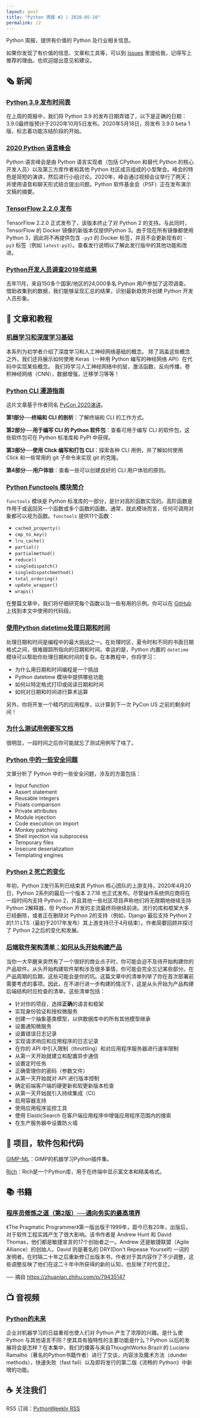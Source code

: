 ```yaml
---
layout: post
title: "Python 周报 #2 | 2020-05-10"
permalink: /2
---
```


Python 周报，提供有价值的 Python 及行业相关信息。

如果你发现了有价值的信息、文章和工具等，可以到 [Issues](https://github.com/qiwihui/PythonWeekly/issues) 里提给我，记得写上推荐的理由。也欢迎提出意见和建议。

## :newspaper_roll: 新闻

### [Python 3.9 发布时间表](https://www.python.org/dev/peps/pep-0596/)

在上周的周报中，我们将 Python 3.9 的发布日期弄错了，以下是正确的日期：3.9.0最终版预计于2020年10月5日发布。2020年5月18日，将发布 3.9.0 beta 1版，标志着功能冻结阶段的开始。

### [2020 Python 语言峰会](http://pyfound.blogspot.com/2020/04/the-2020-python-language-summit.html)

Python 语言峰会是由 Python 语言实现者（包括 CPython 和替代 Python 的核心开发人员）以及第三方库作者和其他 Python 社区成员组成的小型聚会。峰会的特色是简短的演讲，然后进行小组讨论。2020年，峰会通过视频会议举行了两天；并使用语音和聊天形式结合提出问题。Python 软件基金会（PSF）正在发布演示文稿的摘要。

### [TensorFlow 2.2.0 发布](https://github.com/tensorflow/tensorflow/releases/tag/v2.2.0)

TensorFlow 2.2.0 正式发布了，该版本终止了对 Python 2 的支持。与此同时，TensorFlow 的 Docker 镜像的新版本仅提供Python 3。由于现在所有镜像都使用Python 3，因此将不再提供包含 `-py3` 的 Docker 标签，并且不会更新现有的 `-py3` 标签（例如 `latest-py3`）。查看发行说明以了解此发行版中的其他功能和改进。

### [Python开发人员调查2019年结果](https://www.jetbrains.com/lp/python-developers-survey-2019/)

去年11月，来自150多个国家/地区的24,000多名 Python 用户参加了这项调查。借助收集到的数据，我们能够呈现汇总的结果，识别最新趋势并创建 Python 开发人员形象。

## :pencil: 文章和教程

### [机器学习和深度学习基础](https://deeplizard.com/learn/playlist/PLZbbT5o_s2xq7LwI2y8_QtvuXZedL6tQU)

本系列为初学者介绍了深度学习和人工神经网络基础的概念。 除了涵盖这些概念之外，我们还将展示如何使用 Keras（一种用 Python 编写的神经网络 API）在代码中实现某些概念。 我们将学习人工神经网络中的层，激活函数，反向传播，卷积神经网络（CNN），数据增强，迁移学习等等！

### [Python CLI 漫游指南](https://vinayak.io/2020/05/04/the-hitchhikers-guide-to-clis-in-python/)

这片文章基于作者同名 [PyCon 2020演讲](https://www.youtube.com/watch?v=Hn-syMunNy8)。

**第1部分──终端和 CLI 的剖析**：了解终端和 CLI 的工作方式。

**第2部分──用于编写 CLI 的 Python 软件包**：查看可用于编写 CLI 的软件包，这些软件包可在 Python 标准库和 PyPI 中获得。

**第3部分──使用 Click 编写和打包 CLI**：探索各种 CLI 用例，并了解如何使用 Click 和一些常用的 git 子命令来实现 git 的克隆。

**第4部分──用户体验**：查看一些可以创建良好的 CLI 用户体验的原则。

### [Python Functools 模块简介](https://florian-dahlitz.de/blog/introduction-to-functools)

`functools` 模块是 Python 标准库的一部分，是针对高阶函数实现的。高阶函数是作用于或返回另一个函数或多个函数的函数。通常，就此模块而言，任何可调用对象都可以视为函数。`functools` 提供11个函数：

- `cached_property()`
- `cmp_to_key()`
- `lru_cache()`
- `partial()`
- `partialmethod()`
- `reduce()`
- `singledispatch()`
- `singledispatchmethod()`
- `total_ordering()`
- `update_wrapper()`
- `wraps()`

在整篇文章中，我们将仔细研究每个函数以及一些有用的示例。你可以在 [GitHub](https://github.com/DahlitzFlorian/introduction-to-functools-article-snippets) 上找到本文中使用的代码段。

### [使用Python datetime处理日期和时间](https://realpython.com/python-datetime/)

处理日期和时间是编程中的最大挑战之一。在处理时区，夏令时和不同的书面日期格式之间，很难跟踪所指向的日期和时间。幸运的是，Python 内置的 `datetime` 模块可以帮助你处理日期和时间的复杂。在本教程中，你将学习：

- 为什么用日期和时间编程是一个挑战
- Python datetime 模块中提供哪些功能
- 如何以特定格式打印或阅读日期和时间
- 如何对日期和时间进行算术运算

另外，你将开发一个精巧的应用程序，以计算到下一次 PyCon US 之前的剩余时间！

### [为什么测试用例要写文档](https://hynek.me/articles/document-your-tests/)

很明显，一段时间之后你可能就忘了测试用例写了啥了。

### [Python 中的一些安全问题](https://xz.aliyun.com/t/7582)

文章分析了 Python 中的一些安全问题，涉及的方面包括：

- Input function
- Assert statement
- Reusable integers
- Floats comparison
- Private attributes
- Module injection
- Code execution on import
- Monkey patching
- Shell injection via subprocess
- Temporary files
- Insecure deserialization
- Templating engines

### [Python 2 死亡的变化](https://www.b-list.org/weblog/2020/may/05/python/)

年初，Python 2发行系列已结束其 Python 核心团队的上游支持，2020年4月20日，Python 2系列的最后一个版本 2.7.18 也正式发布。尽管操作系统供应商将在一段时间内支持 Python 2，并且其他一些社区项目声称他们将无限期地继续支持 Python 2解释器，但 Python 开发的主流最终将继续前进。流行的库和框架大多已经删除，或者正在删除对 Python 2的支持（例如，Django 最后支持 Python 2 的1.11 LTS（最初于2017年发布）其上游支持已于4月结束）。作者简要回顾并探讨了 Python 2之后的变化和发展。

### [后端软件架构清单：如何从头开始构建产品](https://www.freecodecamp.org/news/have-an-idea-want-to-build-a-product-from-scratch-heres-a-checklist-of-things-you-should-go-through-in-your-backend-software-architecture/)

当你一大早醒来突然有了一个很好的商业点子时，你可能会迫不及待开始构建你的产品软件。从头开始构建软件架构涉及很多事情，你可能会完全忘记某些部分。在产品周期的后期，这些可能会是你的坑。这篇文章中的清单列举了你在首次部署前需要考虑的事项。因此，在不进行进一步构建的情况下，这是从头开始为产品构建后端结构时应检查的清单。这些清单包括：

- 针对你的项目，选择**正确**的语言和框架
- 实现身份验证和授权微服务
- 创建一个抽象基类模型，以供数据库中的所有其他模型继承
- 设置通知微服务
- 设置错误日志记录
- 实现请求响应和应用程序的日志记录
- 在你的 API 中引入限制（throttling）和对应用程序服务器进行速率限制
- 从第一天开始就建立和配置异步通信
- 设置定时任务
- 正确管理你的密码（参数文件）
- 从第一天开始就对 API 进行版本控制
- 确定前端客户端的硬更新和软更新版本检查
- 从第一天开始就引入持续集成（CI）
- 启用容器支持
- 使用应用程序监控工具
- 使用 ElasticSearch 在客户端应用程序中增强应用程序范围内的搜索
- 在生产服务器中设置防火墙

## :office: 项目，软件包和代码

[GIMP-ML](https://github.com/kritiksoman/GIMP-ML)：GIMP的机器学习Python插件集。

[Rich](https://github.com/willmcgugan/rich)：Rich是一个Python库，用于在终端中显示富文本和精美格式。

## :books: 书籍

### [程序员修炼之道（第2版）──通向务实的最高境界](https://book.douban.com/subject/35006892/)

《The Pragmatic Programmer》第一版出版于1999年，距今已有20年，出版后，对于软件工程实践产生了很大影响。该书作者是 Andrew Hunt 和 David Thomas，他们都是敏捷宣言的17个创始者之一。Andrew 还是敏捷联盟（Agile Alliance）的创始人。David 则是著名的 DRY(Don't Repease Yourself) 一词的发明者。在时隔二十年之后重新修订出版本书，作者对于其内容作了不少调整，这些调整反映了他们在这二十年中所获得的新的认知，也反映了时代变迁。

── 摘自 https://zhuanlan.zhihu.com/p/79435147

## :tv: 音视频

### [Python的未来](https://www.thoughtworks.com/podcasts/future-python)

企业对机器学习的日益重视也使人们对 Python 产生了浓厚的兴趣。是什么使 Python 与其他语言不同？使其具有独特性的主要功能是什么？Python 以后的发展将会是怎样？在本集中，我们的播客与来自ThoughtWorks Brazil 的 Luciano Ramalho（著名的Python书籍作者）进行了交谈，内容涉及魔术方法（dunder methods），快速失败（fast fail）以及即将发行的第二版《流畅的 Python》中新增的功能。

## :coffee: 关注我们

RSS 订阅：[PythonWeekly RSS](https://pyweekly.qiwihui.com/feed.xml)
